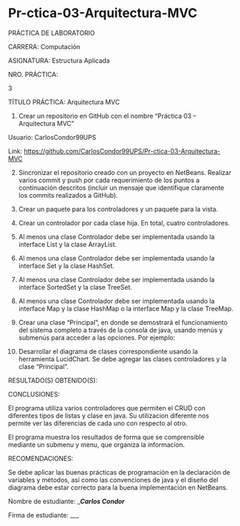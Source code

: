 # Pr-ctica-03-Arquitectura-MVC
 

 

PRÁCTICA DE LABORATORIO  

 

CARRERA: Computación 

ASIGNATURA: Estructura Aplicada 

NRO. PRÁCTICA: 

3 

TÍTULO PRÁCTICA: Arquitectura MVC 

1. Crear un repositorio en GitHub con el nombre “Práctica 03 – Arquitectura MVC” 

Usuario: CarlosCondor99UPS 

Link: https://github.com/CarlosCondor99UPS/Pr-ctica-03-Arquitectura-MVC 



2. Sincronizar el repositorio creado con un proyecto en NetBeans. Realizar varios commit y push por cada requerimiento de los puntos a continuación descritos (incluir un mensaje que identifique claramente los commits realizados a GitHub). 

 

3. Crear un paquete para los controladores y un paquete para la vista. 

 

4. Crear un controlador por cada clase hija. En total, cuatro controladores. 

 

5. Al menos una clase Controlador debe ser implementada usando la interface List y la clase ArrayList. 

 

6. Al menos una clase Controlador debe ser implementada usando la interface Set y la clase HashSet. 

 

7. Al menos una clase Controlador debe ser implementada usando la interface SortedSet y la clase TreeSet. 

 

8. Al menos una clase Controlador debe ser implementada usando la interface Map y la clase HashMap o la interface Map y la clase TreeMap. 

 

9. Crear una clase “Principal”, en donde se demostrará el funcionamiento del sistema completo a través de la consola de java, usando menús y submenús para acceder a las opciones. Por ejemplo: 

 

 

 

 

 

 

11. Desarrollar el diagrama de clases correspondiente usando la herramienta LucidChart. Se debe agregar las clases controladores y la clase “Principal”. 

 

 

 

RESULTADO(S) OBTENIDO(S): 

 

 

CONCLUSIONES: 

El programa utiliza varios controladores que permiten el CRUD con diferentes tipos de listas y clase en java. Su utilizacion diferente nos permite ver las diferencias de cada uno con respecto al otro. 

El programa muestra los resultados de forma que se comprensible mediante un submenu y menu, que organiza la informacion. 

RECOMENDACIONES: 

Se debe aplicar las buenas prácticas de programación en la declaración de variables y métodos, así como las convenciones de java y el diseño del diagrama debe estar correcto para la buena implementación en NetBeans. 

 

 

Nombre de estudiante: ____Carlos Condor___ 

 

 

Firma de estudiante: ___   

 

 
